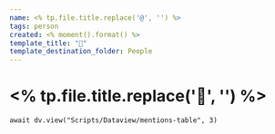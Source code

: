 ```yaml
---
name: <% tp.file.title.replace('@', '') %>
tags: person
created: <% moment().format() %>
template_title: "👤"
template_destination_folder: People
---
```

# <% tp.file.title.replace('👤', '') %>



```dataviewjs
await dv.view("Scripts/Dataview/mentions-table", 3)
```

